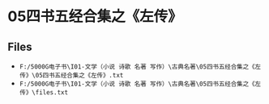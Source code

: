 # 05四书五经合集之《左传》

## Files

- `F:/5000G电子书\I01-文学（小说 诗歌 名著 写作）\古典名著\05四书五经合集之《左传》\05四书五经合集之《左传》.txt`
- `F:/5000G电子书\I01-文学（小说 诗歌 名著 写作）\古典名著\05四书五经合集之《左传》\files.txt`
